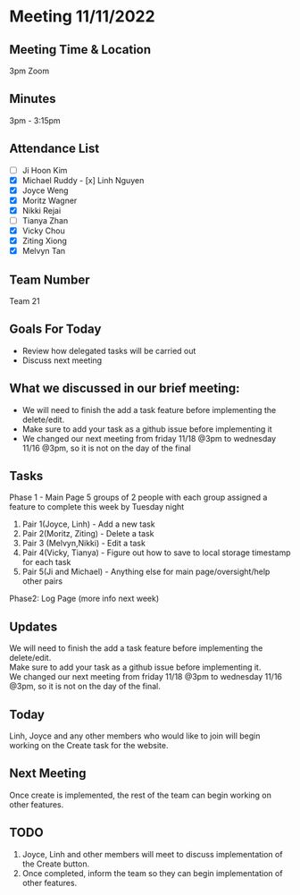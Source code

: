 # Meeting 11/11/2022

## Meeting Time & Location

3pm Zoom

## Minutes

3pm - 3:15pm

## Attendance List

-   [ ] Ji Hoon Kim
-   [x] Michael Ruddy
        ​​- [x] Linh Nguyen
-   [x] Joyce Weng
-   [x] Moritz Wagner
-   [x] Nikki Rejai
-   [ ] Tianya Zhan
-   [x] Vicky Chou
-   [x] Ziting Xiong
-   [x] Melvyn Tan

## Team Number

Team 21

## Goals For Today

-   Review how delegated tasks will be carried out
-   Discuss next meeting

## What we discussed in our brief meeting:

-   We will need to finish the add a task feature before implementing the delete/edit.
-   Make sure to add your task as a github issue before implementing it
-   We changed our next meeting from friday 11/18 @3pm to wednesday 11/16 @3pm, so it is not on the day of the final

## Tasks

Phase 1 - Main Page 5 groups of 2 people with each group assigned a feature to complete this week by Tuesday night

1. Pair 1(Joyce, Linh) - Add a new task
2. Pair 2(Moritz, Ziting) - Delete a task
3. Pair 3 (Melvyn,Nikki) - Edit a task
4. Pair 4(Vicky, Tianya) - Figure out how to save to local storage timestamp for each task
5. Pair 5(Ji and Michael) - Anything else for main page/oversight/help other pairs

Phase2: Log Page (more info next week)

## Updates

We will need to finish the add a task feature before implementing the delete/edit. <br>
Make sure to add your task as a github issue before implementing it. <br>
We changed our next meeting from friday 11/18 @3pm to wednesday 11/16 @3pm, so it is not on the day of the final. <br>

## Today

Linh, Joyce and any other members who would like to join will begin working on the Create task for the website.

## Next Meeting

Once create is implemented, the rest of the team can begin working on other features.

## TODO

1. Joyce, Linh and other members will meet to discuss implementation of the Create button.
2. Once completed, inform the team so they can begin implementation of other features.
